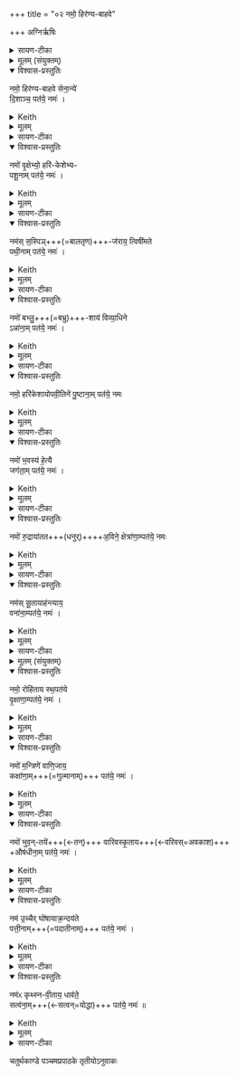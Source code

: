 +++
title = "०२ नमो॒ हिर॑ण्य-बाहवे"

+++
अग्निर्ऋषिः

<details><summary>सायण-टीका</summary>

[अथ चतुर्थकाण्डे पञ्चमप्रपाठके द्वितीयोऽनुवाकः]

प्रथमानुवाके भगवतो रुद्रस्य या प्रधानभूता तनुस्  
तां बहुधा प्रसाद्य  
तस्य ये लीला-विग्रहा जगन्-निर्वाह-हेतवस्  
तेऽष्टभिरनुवाकैः प्रसाद्यन्ते।  
तेष्वनुवाकेषु सर्वाण्यपि यजूंषि।

तानि च द्विविधानि, उभयतो-नमस्कारण्य् अन्यतरतो-नमस्काराणि च ।

तत्र त्रिष्व् अनुवाकेषु नमस्कारादिकं नमस्कारान्तम् एकैकं यजुः।  
इतरेषु पञ्चस्व् अनुवाकेषु नमस्कारादिकम् एकैकं यजुः।  
तत्र द्वितीयेऽनुवाके त्रयोदश यजूंषि।  
तत्र प्रथमं यजुराह— नमो हिरण्येति।
</details>

<details><summary>मूलम् (संयुक्तम्)</summary>

नमो॒ हिर॑ण्यबाहवे सेना॒न्ये॑ दि॒शाञ्च॒ पत॑ये॒ नमो॒ नमो॑ वृ॒क्षेभ्यो॒ हरि॑केशेभ्यᳶ पशू॒नाम्पत॑ये॒ नमो॒ नम॑स्स॒स्पिञ्ज॑राय॒ त्विषी॑मते पथी॒नाम्पत॑ये॒ नमो॒ नमो॑ बभ्लु॒शाय॑ विव्या॒धिनेऽन्ना॑ना॒म्पत॑ये॒ नमो॒ नमो॒ हरि॑केशायोपवी॒तिने॑ पु॒ष्टाना॒म्पत॑ये॒ नमो॒ नमो॑ भ॒वस्य॑ हे॒त्यै जग॑ता॒म्पत॑ये॒ नमो॒ नमो॑ रु॒द्राया॑तता॒विने॒ क्षेत्रा॑णा॒म्पत॑ये॒ नमो॒ नम॑स्सू॒तायाह॑न्त्याय॒ वना॑ना॒म्पत॑ये॒ नमो॒ नमः॑ [5]  
रोहि॑ताय स्थ॒पत॑ये वृ॒क्षाणा॒म्पत॑ये॒ नमो॒ नमो॑ म॒न्त्रिणे॑ वाणि॒जाय॒ कक्षा॑णा॒म्पत॑ये॒ नमो॒ नमो॑ भुव॒न्तये॑ वारिवस्कृ॒तायौष॑धीना॒म्पत॑ये॒ नमो॒ नम॑ उ॒च्चैर्घो॑षायाक्र॒न्दय॑ते पत्ती॒नाम्पत॑ये॒ नमो॒ नम॑ᳵ कृथ्स्नवी॒ताय॒ धाव॑ते॒ सत्व॑ना॒म्पत॑ये॒ नमः॑ ॥ [6]  
</details>


<details open><summary>विश्वास-प्रस्तुतिः</summary>

नमो॒ हिर॑ण्य-बाहवे सेना॒न्ये॑  
दि॒शाञ्च॒ पत॑ये॒ नमः॑ ।
</details>

<details><summary>Keith</summary>

Homage to the golden-armed leader of hosts, and to the lord of the quarters homage!
</details>


<details><summary>मूलम्</summary>

नमो॒ हिर॑ण्यबाहवे सेना॒न्ये॑  
दि॒शाञ्च॒ पत॑ये॒ नमः॑ ।
</details>

<details><summary>सायण-टीका</summary>

हिरण्यनिर्मितान्याभरणानि बाह्वोर्यस्यासौ हिरश्णबाहुः।  
स च संग्रामेषु सेनां नयतीति सेनानीः तादृशमूर्तिधरो यो रुद्रस्तस्मै नमोऽस्तु।  
यश्च दिशां पालको रुद्रस्तस्मै नमोऽस्तु।
</details>

<details open><summary>विश्वास-प्रस्तुतिः</summary>

नमो॑ वृ॒क्षेभ्यो॒ हरि॑-केशेभ्यᳶ  
पशू॒नाम् पत॑ये॒ नमः॑ ।
</details>

<details><summary>Keith</summary>

Homage to the trees with green tresses, to the lord of cattle homage!
</details>


<details><summary>मूलम्</summary>

नमो॑ वृ॒क्षेभ्यो॒ हरि॑केशेभ्यᳶ पशू॒नाम्पत॑ये॒ नमः॑ ।
</details>

<details><summary>सायण-टीका</summary>

अथ द्वितीयं यजुराह— नमो वृक्षेभ्य इति।  
हरितवर्णाः केशाः पर्णरूपा येषां वृक्षाणां ते हरिकेशास्तादृशेभ्यो वृक्षेभ्यो वृक्षाकाररुद्रमूर्तिभ्यो नमोऽस्तु।

यो रुद्रः पशूनां पालकस्तरमै नमोऽस्तु।   
</details>

<details open><summary>विश्वास-प्रस्तुतिः</summary>

नम॑स् स॒स्पिञ्+++(=बालतृण)+++-ज॑राय॒ त्विषी॑मते  
पथी॒नाम् पत॑ये॒ नमः॑ ।
</details>

<details><summary>Keith</summary>

Homage to the one who is yellowish-red like young grass, to the radiant, to the lord of paths homage!
</details>


<details><summary>मूलम्</summary>

नम॑स् स॒स्पिञ्ज॑राय॒ त्विषी॑मते  
पथी॒नाम् पत॑ये॒ नमः॑ ।
</details>

<details><summary>सायण-टीका</summary>

अत तृतीयं यजुराह— नमः सस्षिञ्जरायेति।  
**सस्पिं**-शब्दो बालतृणवाची।  
पीतरक्तसंकीर्णवर्णवाची पिञ्जरः।  
बालतृणवीत्पञ्जरः सस्पिञ्जरः।  
पृपोदरादित्वात्साधुः।  
स च **त्विषीमान्** दीप्तिमान्।  
तथाविधरूद्रमूर्तये नमोऽस्तु।  

पथीनां शास्त्रोक्तदक्षिणोत्तरतृतीयमार्गाणां पतिः पालको यो रुद्रस्तस्मै रुद्राय नमोस्तु।  
</details>

<details open><summary>विश्वास-प्रस्तुतिः</summary>

नमो॑ बभ्लु॒+++(=बभ्रु)+++-शाय॑ विव्या॒धिने  
ऽन्ना॑ना॒म् पत॑ये॒  नमः॑ ।
</details>

<details><summary>Keith</summary>

Homage to the brown one, to the piercer, to the lord of food homage!
</details>

<details><summary>मूलम्</summary>

नमो॑ बभ्लु॒शाय॑ विव्या॒धिनेऽन्ना॑ना॒म्पत॑ये॒  नमः॑ ।
</details>

<details><summary>सायण-टीका</summary>

अथ चतुर्थ यजुराह— नमो बभ्लुशायेति।  
बिभूर्ति रुद्रमिति बभ्रुर्वृषभः।  
स एव बभ्लुः।  
रलयोर्भेदाभावः।  
तस्मिञ्शेते प्तिष्ठतीति बभ्लुशः।  
स च विद्वेषिणो विशेषेण विध्यतीति विव्याधी।  
तथाविधाय विव्याधिने नमोऽस्तु।  

यश्चान्नानां पालको रुद्रस्तस्मै नमोऽस्तु।  
</details>

<details open><summary>विश्वास-प्रस्तुतिः</summary>

नमो॒ हरि॑केशायोपवी॒तिने॑ पु॒ष्टाना॒म् पत॑ये॒ नमः
</details>

<details><summary>Keith</summary>

Homage to the green-haired, wearer of the cord, to the lord of prosperity homage!
</details>


<details><summary>मूलम्</summary>

नमो॒ हरि॑केशायोपवी॒तिने॑ पु॒ष्टाना॒म्पत॑ये॒ नमः
</details>

<details><summary>सायण-टीका</summary>

अथ पञ्चमं यजुराह— नमो हरिकेशायेति।  
नीलमूर्वजाय पलितरहितायोपवीतिने मङ्गलार्थं यज्ञोपवीतधारिणे रुद्राय नमोऽस्तु।  

पुष्टानां परिपूर्णगुणानां पुरुषाणां पतये स्वामिने नमोऽस्तु।  
</details>

<details open><summary>विश्वास-प्रस्तुतिः</summary>

नमो॑ भ॒वस्य॑ हे॒त्यै  
जग॑ता॒म् पत॑ये॒ नमः॑ ।
</details>

<details><summary>Keith</summary>

Homage to the dart of Bhava, to the lord of the moving world homage!
</details>

<details><summary>मूलम्</summary>

नमो॑ भ॒वस्य॑ हे॒त्यै जग॑ता॒म्पत॑ये॒ नमः॑ ।
</details>

<details><summary>सायण-टीका</summary>

अथ +++(अत्र टीकाभागः न लब्धः??)+++
</details>

<details open><summary>विश्वास-प्रस्तुतिः</summary>

नमो॑ रु॒द्राया॑तत+++(धनुर्)++++अ॒विने॒ क्षेत्रा॑णा॒म्पत॑ये॒ नमः
</details>

<details><summary>Keith</summary>

Homage to Rudra, with bent bow, to the lord of fields homage!
</details>


<details><summary>मूलम्</summary>

नमो॑ रु॒द्राया॑तता॒विने॒ क्षेत्रा॑णा॒म्पत॑ये॒ नमः
</details>

<details><summary>सायण-टीका</summary>

अथ षष्ठं यजुराह— नमो रुद्रायेति।  
आततेन विस्तारितेन धनुषाऽवति रक्षतीत्याततावी, तस्यै रुद्राय नमोऽस्तु।  
क्षेत्राणां पालको यो रुद्रस्तस्मै नमोऽस्तु।  
</details>


<details open><summary>विश्वास-प्रस्तुतिः</summary>

नम॑स् सू॒तायाह॑न्त्याय॒  
वना॑ना॒म्पत॑ये॒ नमः॑ ।
</details>

<details><summary>Keith</summary>

Homage to the minstrel, the inviolate, to the lord of the woods homage!
</details>


<details><summary>मूलम्</summary>

नम॑स्सू॒तायाह॑न्त्याय॒ वना॑ना॒म्पत॑ये॒ नमः॑ ।
</details>

<details><summary>सायण-टीका</summary>

अथाष्टमं यजुराह— नमः सूतायेति।  
सूतः सारथिः।  
अहन्त्यो वैरिभिर्हन्तुमशक्यः।  
तादृशाय रुद्राय नमोऽस्तु।  

यो वनानां पालकस्तस्मै रुद्राय नमोऽस्तु।  
</details>

<details><summary>मूलम् (संयुक्तम्)</summary>

नमः॑ [5]  रोहि॑ताय स्थ॒पत॑ये वृ॒क्षाणा॒म्पत॑ये॒ नमः॑ ।
</details>

<details open><summary>विश्वास-प्रस्तुतिः</summary>

नमो॒ रोहि॑ताय स्थ॒पत॑ये  
वृ॒क्षाणा॒म्पत॑ये॒ नमः॑ ।
</details>

<details><summary>Keith</summary>

Homage [1] to the ruddy one, the ruler, to the lord of woods homage!
</details>


<details><summary>मूलम्</summary>

नमो॒ रोहि॑ताय स्थ॒पत॑ये वृ॒क्षाणा॒म्पत॑ये॒ नमः॑ ।
</details>

<details><summary>सायण-टीका</summary>

अथ नवमं यजुराह— नमो रोहितायेति।  
रोहितो लोहितवर्णः।  
स्थपतिः प्रभुः।  
तस्मै रुद्राय नमोऽस्तु।  
वृक्षाणां यः पालकस्तस्मै नमोऽस्तु।  
</details>

<details open><summary>विश्वास-प्रस्तुतिः</summary>

नमो॑ म॒न्त्रिणे॑ वाणि॒जाय॒  
कक्षा॑णा॒म्+++(=गुल्मानाम्)+++ पत॑ये॒ नमः॑ ।
</details>

<details><summary>Keith</summary>

Homage to the minister, the trader, to the lord of thickets homage!
</details>

<details><summary>मूलम्</summary>

नमो॑ म॒न्त्रिणे॑ वाणि॒जाय॒  
कक्षा॑णा॒म् पत॑ये॒ नमः॑ ।
</details>

<details><summary>सायण-टीका</summary>

अथ दशमं यजुराह— नमो मर्न्त्रिण इति।  
राजसभायां मन्त्रालोचनकुशलो मन्त्री।  
स च वणिजां स्वामित्वेन **वाणिजस्** तस्मै नमोऽस्तु।
वनगता गुल्मादयः कक्षास्तेषां पालकाय नमोऽस्तु।  
</details>

<details open><summary>विश्वास-प्रस्तुतिः</summary>

नमो॑ भुव॒न्-तये॑+++(←तन्)+++ वारिवस्कृ॒ताय+++(←वरिवस्=अवकाश)+++  
+औष॑धीना॒म् पत॑ये॒ नमः॑ ।
</details>

<details><summary>Keith</summary>

Homage to the extender of the world, the offspring of the maker of room, to the lord of plants homage!
</details>


<details><summary>मूलम्</summary>

नमो॑ भुव॒न्तये॑ वारिवस्कृ॒तायौष॑धीना॒म्पत॑ये॒ नमः॑ ।
</details>

<details><summary>सायण-टीका</summary>

अथैकादशं यजुराह— नमो भुंवतय इति।  
भुवं तनोतीति **भूवंतिः**।  
वरिवा धनं तस्य कर्ता वरिवस्कृत्स एव वारिवस्कृतस्तस्मै नमोऽस्तु।

ओषधीनां ग्राम्यारण्यानां पालकस्तस्मै नमोऽस्तु।  
</details>

<details open><summary>विश्वास-प्रस्तुतिः</summary>

नम॑ उ॒च्चैर् घो॑षायाक्र॒न्दय॑ते  
पत्ती॒नाम्+++(=पदातीनाम्)+++ पत॑ये॒ नमः॑ ।
</details>

<details><summary>Keith</summary>

Homage to the loud calling, the screaming,  
to the lord of footmen homage!
</details>


<details><summary>मूलम्</summary>

नम॑ उ॒च्चैर्घो॑षायाक्र॒न्दय॑ते पत्ती॒नाम्पत॑ये॒ नमः॑ ।
</details>

<details><summary>सायण-टीका</summary>

अथ द्वादशं यजुराह – नम उच्चैर्धोषायेति।  
युद्धकाल उच्छ्रितो धोषो ध्वनिर्यस्यासावुच्चैर्धोषस्तस्मै।  
आक्रन्दयन्वेरिणां रोदयिता तस्मै रुद्राय नमोऽस्तु।   

पत्तीनां पादचारिणो योधाः पत्ति शब्दवाच्यास्तेषां पालकाय नमोऽस्तु।  
</details>

<details open><summary>विश्वास-प्रस्तुतिः</summary>

नम॑ᳵ कृथ्स्न-वी॒ताय॒ धाव॑ते॒  
सत्व॑ना॒म्+++(←सत्वन्=योद्धा)+++ पत॑ये॒ नमः॑ ॥
</details>

<details><summary>Keith</summary>

Homage to the wholly covered, to the running, to the lord of warriors homage!
</details>


<details><summary>मूलम्</summary>

नम॑ᳵ कृथ्स्नवी॒ताय॒ धाव॑ते॒ सत्व॑ना॒म्पत॑ये॒ नमः॑ ॥
</details>

<details><summary>सायण-टीका</summary>

अथ त्रयोदशं यजुराह— नमः कृत्स्नवीतायेति।  
कृत्स्नं सैन्यं वीतं वेष्टितं येनासौ कृत्स्नवीतस्तस्मै।  
धावते पलायमानानां परिकीयसैन्यानां पृष्ठतो गच्छन्धार्वस्तस्मै गनोऽस्तु।  
सत्त्वानः सात्त्विकाः शरणागतास्तेषां पालकाय नमोऽस्तु॥

इति श्रीमत्सायणाचार्यविरचिते माधवीये वेदार्थप्रकाशे कृष्णयजुर्वेदीयतैत्तिरीयसंहिताभाष्ये चतुर्थकाण्डे चतुर्थप्रपाठकेऽ द्वितीयोऽनुवाकः ॥
   २॥
</details>

चतुर्थकाण्डे पञ्चमप्रपाठके तृतीयोऽनुवाकः
